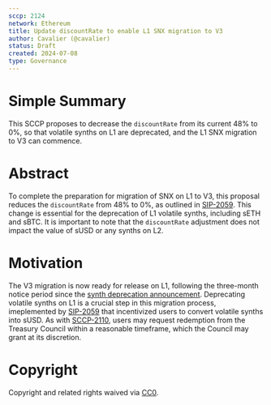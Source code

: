 ```yaml
---
sccp: 2124
network: Ethereum
title: Update discountRate to enable L1 SNX migration to V3
author: Cavalier (@cavalier)
status: Draft
created: 2024-07-08
type: Governance
---
```


# Simple Summary

This SCCP proposes to decrease the  `discountRate` from its current 48% to 0%, so that volatile synths on L1 are deprecated, and the L1 SNX migration to V3 can commence.

# Abstract

To complete the preparation for migration of SNX on L1 to V3, this proposal reduces the `discountRate` from 48% to 0%, as outlined in [SIP-2059](https://sips.synthetix.io/sips/sip-2059/). This change is essential for the deprecation of L1 volatile synths, including sETH and sBTC. It is important to note that the `discountRate` adjustment does not impact the value of sUSD or any synths on L2.

# Motivation

The V3 migration is now ready for release on L1, following the three-month notice period since the [synth deprecation announcement](https://blog.synthetix.io/legacy-spot-synth-exchange-deprecation-migration/). Deprecating volatile synths on L1 is a crucial step in this migration process, imeplemented by [SIP-2059](https://sips.synthetix.io/sips/sip-2059/) that incentivized users to convert volatile synths into sUSD. As with [SCCP-2110](https://sips.synthetix.io/sccp/sccp-2110/), users may request redemption from the Treasury Council within a reasonable timeframe, which the Council may grant at its discretion.

# Copyright

Copyright and related rights waived via [CC0](https://creativecommons.org/publicdomain/zero/1.0/).
